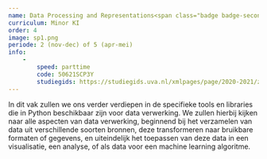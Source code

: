 ```yaml
---
name: Data Processing and Representations<span class="badge badge-secondary">nieuw!</span>
curriculum: Minor KI
order: 4
image: sp1.png
periode: 2 (nov-dec) of 5 (apr-mei)
info:
    -
        speed: parttime
        code: 50621SCP3Y
        studiegids: https://studiegids.uva.nl/xmlpages/page/2020-2021/zoek-vak/vak/82346
---
```


In dit vak zullen we ons verder verdiepen in de specifieke tools en libraries die in Python beschikbaar zijn voor data verwerking. We zullen hierbij kijken naar alle aspecten van data verwerking, beginnend bij het verzamelen van data uit verschillende soorten bronnen, deze transformeren naar bruikbare formaten of gegevens, en uiteindelijk het toepassen van deze data in een visualisatie, een analyse, of als data voor een machine learning algoritme.
